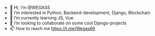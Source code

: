 - 👋 Hi, I’m @WEGASS
- 👀 I’m interested in Python, Backend-development, Django, Blockchain
- 🌱 I’m currently learning JS, Vue
- 💞️ I’m looking to collaborate on some cool Django-projects
- 📫 How to reach me https://t.me/Wegas66

<!---
WEGASS/WEGASS is a ✨ special ✨ repository because its `README.md` (this file) appears on your GitHub profile.
You can click the Preview link to take a look at your changes.
--->
